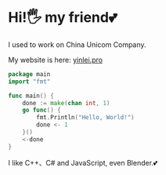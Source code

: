 # Hi!🖐️ my friend💕

I used to work on China Unicom Company.

My website is here: [yinlei.pro](https://www.yinlei.pro/)

```go 
package main 
import "fmt"

func main() {
    done := make(chan int, 1)
    go func() {
        fmt.Println("Hello, World!") 
        done <- 1 
    }()
    <-done
}
```

I like C++、C# and JavaScript, even Blender.💕

